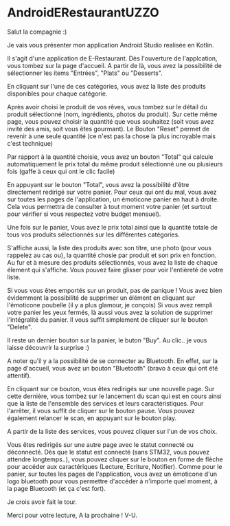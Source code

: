 # AndroidERestaurantUZZO

Salut la compagnie :)

Je vais vous présenter mon application Android Studio realisée en Kotlin.

Il s'agit d'une application de E-Restaurant. 
Dès l'ouverture de l'applcation, vous tombez sur la page d'accueil. A partir de là, vous avez la possibilité de sélectionner les items "Entrées", "Plats" ou "Desserts".

En cliquant sur l'une de ces catégories, vous avez la liste des produits disponibles pour chaque catégorie.

Après avoir choisi le produit de vos rêves, vous tombez sur le détail du produit sélectionné (nom, ingrédients, photos du produit).
Sur cette même page, vous pouvez choisir la quantité que vous souhaitez (soit vous avez invité des amis, soit vous êtes gourmant).
Le Bouton "Reset" permet de revenir à une seule quantité (ce n'est pas la chose la plus incroyable mais c'est technique)

Par rapport à la quantité choisie, vous avez un bouton "Total" qui calcule automatiquement le prix total du même produit sélectionné une ou plusieurs fois (gaffe à ceux qui ont le clic facile)

En appuyant sur le bouton "Total", vous avez la possibilité d'être directement redirigé sur votre panier. Pour ceux qui ont du mal, vous avez sur toutes les pages de l'application, un émoticone panier en haut à droite.
Cela vous permettra de consulter à tout moment votre panier (et surtout pour vérifier si vous respectez votre budget mensuel).

Une fois sur le panier, Vous avez le prix total ainsi que la quantité totale de tous vos produits sélectionnés sur les différentes catégories.

S'affiche aussi, la liste des produits avec son titre, une photo (pour vous rappelez au cas ou), la quantité chosie par produit et son prix en fonction.
Au fur et à mesure des produits sélectionnés, vous avez la liste de chaque élement qui s'affiche. Vous pouvez faire glisser pour voir l'entièreté de votre liste.

Si vous vous êtes emportés sur un produit, pas de panique ! Vous avez bien évidemment la possibilité de supprimer un élément en cliquant sur l'émoticone poubelle (il y a plus glamour, je conçois)
Si vous avez rempli votre panier les yeux fermés, là aussi vous avez la solution de supprimer l'intégralité du panier. Il vous suffit simplement de cliquer sur le bouton "Delete".

Il reste un dernier bouton sur la panier, le buton "Buy". Au clic.. je vous laisse découvrir la surprise :)

A noter qu'il y a la possibilité de se connecter au Bluetooth. En effet, sur la page d'accueil, vous avez un bouton "Bluetooth" (bravo à ceux qui ont été attentif).

En cliquant sur ce bouton, vous êtes redirigés sur une nouvelle page. Sur cette dernière, vous tombez sur le lancement du scan qui est en cours ainsi que la liste de l'ensemble des services et leurs caractéristiques.
Pour l'arrêter, il vous suffit de cliquer sur le bouton pause. Vous pouvez également relancer le scan, en appuyant sur le bouton play.

A partir de la liste des services, vous pouvez cliquer sur l'un de vos choix.

Vous êtes redirigés sur une autre page avec le statut connecté ou déconnecté.
Dès que le statut est connecté (sans STM32, vous pouvez attendre longtemps..), vous pouvez cliquer sur le bouton en forme de flèche pour accéder aux caractériques (Lecture, Ecriture, Notifier).
Comme pour le panier, sur toutes les pages de l'application, vous avez un émoticone d'un logo bluetooth pour vous permettre d'accéder à n'importe quel moment, à la page Bluetooth (et ça c'est fort).

Je crois avoir fait le tour.

Merci pour votre lecture,
A la prochaine !
V-U.
